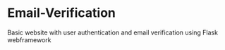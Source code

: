 # Email-Verification
Basic website with user authentication and email verification using Flask webframework
